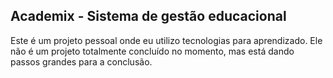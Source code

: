 ## Academix - Sistema de gestão educacional

Este é um projeto pessoal onde eu utilizo tecnologias para aprendizado. Ele não é um projeto totalmente concluído no momento,
mas está dando passos grandes para a conclusão. 
